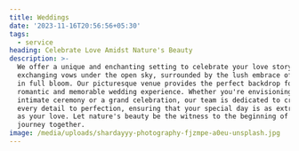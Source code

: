 ```yaml
---
title: Weddings
date: '2023-11-16T20:56:56+05:30'
tags:
  - service
heading: Celebrate Love Amidst Nature's Beauty
description: >-
  We offer a unique and enchanting setting to celebrate your love story. Imagine
  exchanging vows under the open sky, surrounded by the lush embrace of orchards
  in full bloom. Our picturesque venue provides the perfect backdrop for a
  romantic and memorable wedding experience. Whether you're envisioning an
  intimate ceremony or a grand celebration, our team is dedicated to crafting
  every detail to perfection, ensuring that your special day is as extraordinary
  as your love. Let nature's beauty be the witness to the beginning of your new
  journey together.
image: /media/uploads/shardayyy-photography-fjzmpe-a0eu-unsplash.jpg
---
```


